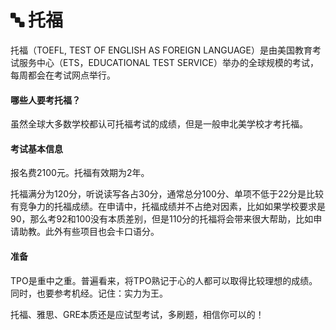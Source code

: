 # 🔤 托福

&#x20;   托福（TOEFL, TEST OF ENGLISH AS FOREIGN LANGUAGE）是由美国教育考试服务中心（ETS，EDUCATIONAL TEST SERVICE）举办的全球规模的考试，每周都会在考试网点举行。

#### 哪些人要考托福？

虽然全球大多数学校都认可托福考试的成绩，但是一般申北美学校才考托福。

#### 考试基本信息

报名费2100元。托福有效期为2年。

托福满分为120分，听说读写各占30分，通常总分100分、单项不低于22分是比较有竞争力的托福成绩。在申请中，托福成绩并不占绝对因素，比如如果学校要求是90，那么考92和100没有本质差别，但是110分的托福将会带来很大帮助，比如申请助教。此外有些项目也会卡口语分。

#### 准备

TPO是重中之重。普遍看来，将TPO熟记于心的人都可以取得比较理想的成绩。同时，也要参考机经。记住：实力为王。

托福、雅思、GRE本质还是应试型考试，多刷题，相信你可以的！
